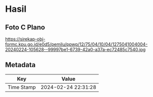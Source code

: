 # Hasil

## Foto C Plano

https://sirekap-obj-formc.kpu.go.id/e0d5/pemilu/ppwp/12/75/04/10/04/1275041004004-20240224-105628--99997be1-6739-42a0-a37a-ec72485c7540.jpg


## Metadata

| Key        | Value               |
| ---------- | ------------------- |
| Time Stamp | 2024-02-24 22:31:28 |



